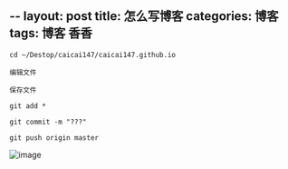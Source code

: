--
layout: post
title: 怎么写博客
categories: 博客
tags: 博客 香香
---

```
cd ~/Destop/caicai147/caicai147.github.io

编辑文件

保存文件

git add *

git commit -m "???"

git push origin master

```

![image](../media/image/404.jpg)